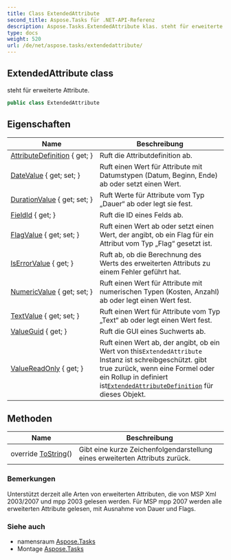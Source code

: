 ```yaml
---
title: Class ExtendedAttribute
second_title: Aspose.Tasks für .NET-API-Referenz
description: Aspose.Tasks.ExtendedAttribute klas. steht für erweiterte Attribute.
type: docs
weight: 520
url: /de/net/aspose.tasks/extendedattribute/
---
```

## ExtendedAttribute class

steht für erweiterte Attribute.

```csharp
public class ExtendedAttribute
```

## Eigenschaften

| Name | Beschreibung |
| --- | --- |
| [AttributeDefinition](../../aspose.tasks/extendedattribute/attributedefinition/) { get; } | Ruft die Attributdefinition ab. |
| [DateValue](../../aspose.tasks/extendedattribute/datevalue/) { get; set; } | Ruft einen Wert für Attribute mit Datumstypen (Datum, Beginn, Ende) ab oder setzt einen Wert. |
| [DurationValue](../../aspose.tasks/extendedattribute/durationvalue/) { get; set; } | Ruft Werte für Attribute vom Typ „Dauer“ ab oder legt sie fest. |
| [FieldId](../../aspose.tasks/extendedattribute/fieldid/) { get; } | Ruft die ID eines Felds ab. |
| [FlagValue](../../aspose.tasks/extendedattribute/flagvalue/) { get; set; } | Ruft einen Wert ab oder setzt einen Wert, der angibt, ob ein Flag für ein Attribut vom Typ „Flag“ gesetzt ist. |
| [IsErrorValue](../../aspose.tasks/extendedattribute/iserrorvalue/) { get; } | Ruft ab, ob die Berechnung des Werts des erweiterten Attributs zu einem Fehler geführt hat. |
| [NumericValue](../../aspose.tasks/extendedattribute/numericvalue/) { get; set; } | Ruft einen Wert für Attribute mit numerischen Typen (Kosten, Anzahl) ab oder legt einen Wert fest. |
| [TextValue](../../aspose.tasks/extendedattribute/textvalue/) { get; set; } | Ruft einen Wert für Attribute vom Typ „Text“ ab oder legt einen Wert fest. |
| [ValueGuid](../../aspose.tasks/extendedattribute/valueguid/) { get; } | Ruft die GUI eines Suchwerts ab. |
| [ValueReadOnly](../../aspose.tasks/extendedattribute/valuereadonly/) { get; } | Ruft einen Wert ab, der angibt, ob ein Wert von this`ExtendedAttribute` Instanz ist schreibgeschützt.  gibt true zurück, wenn eine Formel oder ein Rollup in definiert ist[`ExtendedAttributeDefinition`](../extendedattributedefinition/) für dieses Objekt. |

## Methoden

| Name | Beschreibung |
| --- | --- |
| override [ToString](../../aspose.tasks/extendedattribute/tostring/)() | Gibt eine kurze Zeichenfolgendarstellung eines erweiterten Attributs zurück. |

### Bemerkungen

Unterstützt derzeit alle Arten von erweiterten Attributen, die von MSP Xml 2003/2007 und mpp 2003 gelesen werden. Für MSP mpp 2007 werden alle erweiterten Attribute gelesen, mit Ausnahme von Dauer und Flags.

### Siehe auch

* namensraum [Aspose.Tasks](../../aspose.tasks/)
* Montage [Aspose.Tasks](../../)


